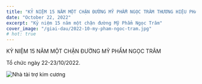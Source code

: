 ```yaml
---
title: "KỶ NIỆM 15 NĂM MỘT CHẶN ĐƯỜNG MỸ PHẨM NGỌC TRÂM THƯƠNG HIỆU PHAPLAB"
date: "October 22, 2022"
excerpt: "Kỷ niệm 15 năm một chặn đường Mỹ Phẩm Ngọc Trâm"
cover_image: "/giai-dau/2022-10-my-pham-ngoc-tram.jpg"
# hot: true
---
```


KỶ NIỆM 15 NĂM MỘT CHẶN ĐƯỜNG MỸ PHẨM NGỌC TRÂM

Tổ chức ngày 22-23/10/2022.

![Nhà tài trợ kim cương](/giai-dau/2022-10-my-pham-ngoc-tram-dl.jpg)
